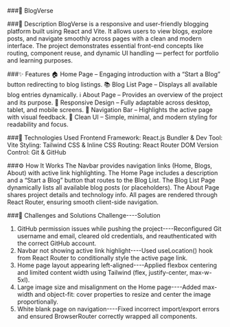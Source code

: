 ###📰 BlogVerse

###🧾 Description
BlogVerse is a responsive and user-friendly blogging platform built using React and Vite.
It allows users to view blogs, explore posts, and navigate smoothly across pages with a clean and modern interface.
The project demonstrates essential front-end concepts like routing, component reuse, and dynamic UI handling — perfect for portfolio and learning purposes.

###✨ Features
🏠 Home Page – Engaging introduction with a “Start a Blog” button redirecting to blog listings.
📚 Blog List Page – Displays all available blog entries dynamically.
ℹ️ About Page – Provides an overview of the project and its purpose.
🚀 Responsive Design – Fully adaptable across desktop, tablet, and mobile screens.
🧭 Navigation Bar – Highlights the active page with visual feedback.
💅 Clean UI – Simple, minimal, and modern styling for readability and focus.

###🧰 Technologies Used
Frontend Framework: React.js
Bundler & Dev Tool: Vite
Styling: Tailwind CSS & Inline CSS
Routing: React Router DOM
Version Control: Git & GitHub

###⚙️ How It Works
The Navbar provides navigation links (Home, Blogs, About) with active link highlighting.
The Home Page includes a description and a “Start a Blog” button that routes to the Blog List.
The Blog List Page dynamically lists all available blog posts (or placeholders).
The About Page shares project details and technology info.
All pages are rendered through React Router, ensuring smooth client-side navigation.

###🧩 Challenges and Solutions
Challenge----Solution
1. GitHub permission issues while pushing the project----Reconfigured Git username and email, cleared old credentials, and reauthenticated with the correct GitHub account.
2. Navbar not showing active link highlight----Used useLocation() hook from React Router to conditionally style the active page link.
3. Home page layout appearing left-aligned----Applied flexbox centering and limited content width using Tailwind (flex, justify-center, max-w-5xl).
4. Large image size and misalignment on the Home page----Added max-width and object-fit: cover properties to resize and center the image proportionally.
5. White blank page on navigation----Fixed incorrect import/export errors and ensured BrowserRouter correctly wrapped all components.
